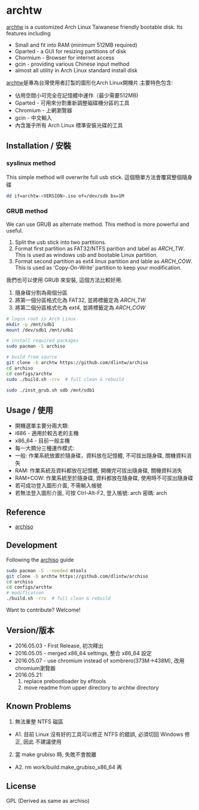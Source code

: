 # archtw
[archtw] is a customized Arch Linux Taiwanese friendly bootable disk.
Its features including
- Small and fit into RAM (minimum 512MB required)
- Gparted - a GUI for resizing partitions of disk
- Chormium - Browser for internet access
- gcin - providing various Chinese input method
- almost all utility in Arch Linux standard install disk 

[archtw]是專為台灣使用者訂製的圖形化Arch Linux開機片.主要特色包含:
- 佔用空間小可完全在記憶體中運作（最少需要512MB)
- Gparted - 可用來分割重新調整磁碟機分區的工具
- Chromium - 上網瀏覽器
- gcin - 中文輸入
- 內含幾乎所有 Arch Linux 標準安裝光碟的工具

## Installation / 安裝

### syslinux method
This simple method will overwrite full usb stick.
這個簡單方法會覆寫整個隨身碟
```sh
dd if=archtw-<VERSION>.iso of=/dev/sdb bs=1M
```
### GRUB method
We can use GRUB as alternate method. This method is more powerful and useful.

1. Split the usb stick into two partitions. 
2. Format first partition as FAT32/NTFS parition and label as *ARCH_TW*.  
  This is used as windows usb and bootable Linux partition.
3. Format second partition as ext4 linux partition and lable as *ARCH_COW*.
  This is used as 'Copy-On-Write' partition to keep your modification.

我們也可以使用 GRUB 來安裝, 這個方法比較好用.

1. 隨身碟分割為兩個分區
2. 將第一個分區格式化為 FAT32, 並將標籤定為 *ARCH_TW*
3. 將第二個分區格式化為 ext4, 並將標籤定為 *ARCH_COW*

```sh
# login root in Arch Linux
mkdir -p /mnt/sdb1
mount /dev/sdb1 /mnt/sdb1

# install required packages
sudo pacman -S archiso

# build from source
git clone -b archtw https://github.com/dlintw/archiso
cd archiso
cd configs/archtw
sudo ./build.sh -rrv  # full clean & rebuild

sudo ./inst_grub.sh sdb /mnt/sdb1
```
## Usage / 使用

* 開機選單主要分兩大類:
 * i686 - 適用於較古老的主機
 * x86\_64 - 目前一般主機
* 每一大類分三種運作模式:
 * 一般: 作業系統放置於隨身碟，資料放在記憶體, 不可拔出隨身碟, 關機資料消失
 * RAM: 作業系統及資料都放在記憶體, 開機完可拔出隨身碟, 關機資料消失
 * RAM+COW: 作業系統至於隨身碟, 資料都放在隨身碟, 使用時不可拔出隨身碟
* 若可成功登入圖形介面, 不需輸入帳號
* 若無法登入圖形介面, 可按 Ctrl-Alt-F2, 登入帳號: arch 密碼: arch

## Reference
- [archiso]

## Development

Following the [archiso] guide
```sh
sudo pacman -S --needed mtools
git clone -b archtw https://github.com/dlintw/archiso
cd archiso
cd configs/archtw
# modification
./build.sh -rrv  # full clean & rebuild
```
Want to contribute? Welcome!

## Version/版本

- 2016.05.03 - First Release, 初次釋出
- 2016.05.05 - merged x86\_64 settings,  整合 x86\_64 設定
- 2016.05.07 - use chromium instead of xombrero(373M->438M), 改用chromium瀏覽器
- 2016.05.21:
  1. replace prebootloader by efitools
  2. move readme from upper directory to archtw directory

Known Problems
--------------

1. 無法重整 NTFS 磁區
 * A1. 目前 Linux 沒有好的工具可以修正 NTFS 的錯誤, 必須切回 Windows 修正, 因此
   不建議使用
2. 當 make grubiso 時, 失敗不會脫離
 * A2. rm work/build.make_grubiso_x86_64 再

License
-------

GPL (Derived as same as archiso)

[archtw]: <https://github.com/dlintw/archiso/tree/archtw>
[archiso]: <https://wiki.archlinux.org/index.php/Archiso>

[//]: # (
vim:et sw=2 ts=2 ai nocp sta
        )
